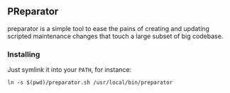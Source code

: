 PReparator
----------

preparator is a simple tool to ease the pains of creating and updating scripted
maintenance changes that touch a large subset of big codebase.

### Installing

Just symlink it into your `PATH`, for instance:

    ln -s $(pwd)/preparator.sh /usr/local/bin/preparator

